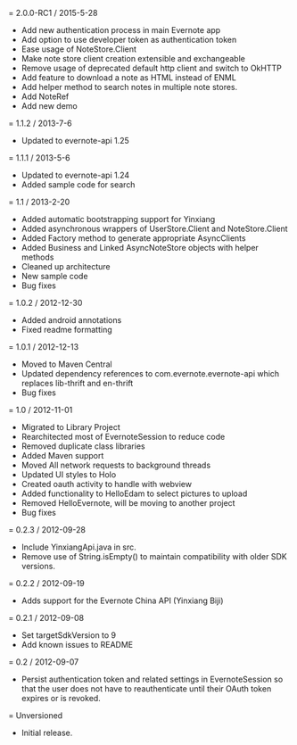 = 2.0.0-RC1 / 2015-5-28

* Add new authentication process in main Evernote app
* Add option to use developer token as authentication token
* Ease usage of NoteStore.Client
* Make note store client creation extensible and exchangeable
* Remove usage of deprecated default http client and switch to OkHTTP
* Add feature to download a note as HTML instead of ENML
* Add helper method to search notes in multiple note stores.
* Add NoteRef
* Add new demo

= 1.1.2 / 2013-7-6

* Updated to evernote-api 1.25

= 1.1.1 / 2013-5-6

* Updated to evernote-api 1.24
* Added sample code for search

= 1.1 / 2013-2-20

* Added automatic bootstrapping support for Yinxiang
* Added asynchronous wrappers of UserStore.Client and NoteStore.Client
* Added Factory method to generate appropriate AsyncClients
* Added Business and Linked AsyncNoteStore objects with helper methods
* Cleaned up architecture
* New sample code
* Bug fixes

= 1.0.2 / 2012-12-30

* Added android annotations
* Fixed readme formatting

= 1.0.1 / 2012-12-13

* Moved to Maven Central
* Updated dependency references to com.evernote.evernote-api which replaces lib-thrift and en-thrift
* Bug fixes

= 1.0 / 2012-11-01

* Migrated to Library Project
* Rearchitected most of EvernoteSession to reduce code
* Removed duplicate class libraries
* Added Maven support
* Moved All network requests to background threads
* Updated UI styles to Holo
* Created oauth activity to handle with webview
* Added functionality to HelloEdam to select pictures to upload
* Removed HelloEvernote, will be moving to another project
* Bug fixes

= 0.2.3 / 2012-09-28

* Include YinxiangApi.java in src.
* Remove use of String.isEmpty() to maintain compatibility with older SDK versions.

= 0.2.2 / 2012-09-19

* Adds support for the Evernote China API (Yinxiang Biji)

= 0.2.1 / 2012-09-08

* Set targetSdkVersion to 9
* Add known issues to README

= 0.2 / 2012-09-07

* Persist authentication token and related settings in EvernoteSession so that the
  user does not have to reauthenticate until their OAuth token expires or is
  revoked.

= Unversioned

* Initial release.
